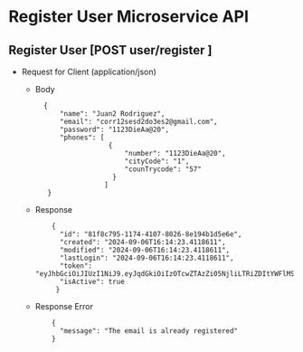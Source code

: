 # Register User Microservice API

## Register User [POST user/register ]

+ Request for Client (application/json)

    + Body

            {
                "name": "Juan2 Rodriguez",
                "email": "corr12sesd2do3es2@gmail.com",
                "password": "1123DieAa@20",
                "phones": [
                            {
                                "number": "1123DieAa@20",
                                "cityCode": "1",
                                "counTrycode": "57"
                             }
                           ]
             }
    + Response
    
              {
                "id": "81f8c795-1174-4107-8026-8e194b1d5e6e",
                "created": "2024-09-06T16:14:23.4118611",
                "modified": "2024-09-06T16:14:23.4118611",
                "lastLogin": "2024-09-06T16:14:23.4118611",
                "token": "eyJhbGciOiJIUzI1NiJ9.eyJqdGkiOiIzOTcwZTAzZi05NjliLTRiZDItYWFlMS0zNmQyODZmMThhODAiLCJzdWIiOiJKdWFuMiBSb2RyaWd1ZXoiLCJpYXQiOjE3MjU2NTcyNjMsImV4cCI6MTcyNTY2MDg2M30.hBA0485GEjAuq98HkCI7sSknJYlwKxYrZ5uGdcm3150",
                "isActive": true
               }
      
    + Response Error
  
              {
                "message": "The email is already registered"
              }



